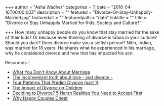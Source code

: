 +++
author = "Asha Wadher"
categories = []
date = "2016-04-16T00:00:00Z"
description = ""
featured = "Divorce-Or-Stay-Unhappily-Married.jpg"
featuredalt = ""
featuredpath = "date"
linktitle = ""
title = "Divorce or Stay Unhappily Married for Kids, Society and Culture?"

+++
<audio src="https://s3.amazonaws.com/twizted/static/assets/podcast/Ep14_NitinGupta_Divorce.mp3"></audio>
How many unhappy people do you know that stay married for the sake of their kids? Or because even thinking of divorce is taboo in your culture? Should you dare? Does divorce make you a selfish person? Nitin, Indian, was married for 18 years. He shares what he experienced in his marriage, why he considered divorce and how that has impacted his son.


<p style="margin-bottom: 0em;">Resources -</p>

 - <a href="https://www.ted.com/talks/jenna_mccarthy_what_you_don_t_know_about_marriage?language=en" target="_blank">What You Don't Know About Marriage</a>
 - <a href="http://ideas.ted.com/the-inconvenient-truth-about-love-and-divorce/" target="_blank">The inconvenient truth about love - and divorce - </a>
 - <a href="https://www.youtube.com/watch?v=FJDN3PKZ1KE" target="_blank">Four Patterns That Predict Divorce (part 1)</a>
 - <a href="https://www.youtube.com/watch?v=cKcNyfXbQzQ" target="_blank">The Impact of Divorce on Children</a>
 - <a href="http://www.huffingtonpost.com/abby-rodman-licsw/deciding-to-divorce-5-har_b_6451816.html" target="_blank">Deciding to Divorce? 5 Harsh Realities You Need to Accept First</a>
 - <a href="https://www.youtube.com/watch?v=P2AUat93a8Q" target="_blank">Why Happy Couples Cheat</a>


